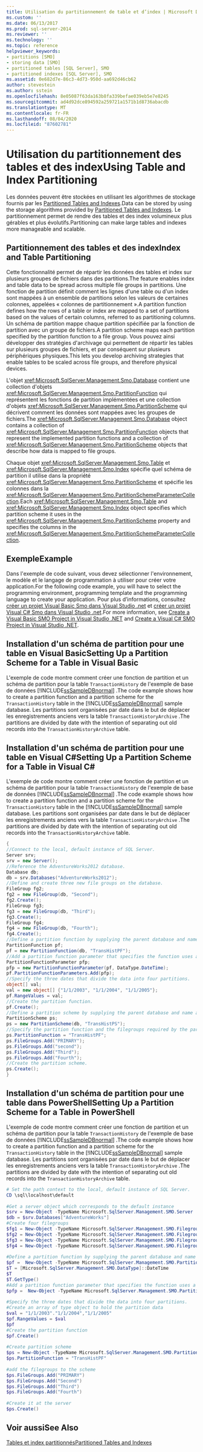 ```yaml
---
title: Utilisation du partitionnement de table et d’index | Microsoft Docs
ms.custom: ''
ms.date: 06/13/2017
ms.prod: sql-server-2014
ms.reviewer: ''
ms.technology: ''
ms.topic: reference
helpviewer_keywords:
- partitions [SMO]
- storing data [SMO]
- partitioned tables [SQL Server], SMO
- partitioned indexes [SQL Server], SMO
ms.assetid: 0e682d7e-86c3-4d73-950d-aa692d46cb62
author: stevestein
ms.author: sstein
ms.openlocfilehash: 8e05087f63da163b8fa339befae039eb5e7e8245
ms.sourcegitcommit: ad4d92dce894592a259721a1571b1d8736abacdb
ms.translationtype: MT
ms.contentlocale: fr-FR
ms.lasthandoff: 08/04/2020
ms.locfileid: "87602781"
---
```

# <a name="using-table-and-index-partitioning"></a><span data-ttu-id="cb866-102">Utilisation du partitionnement des tables et des index</span><span class="sxs-lookup"><span data-stu-id="cb866-102">Using Table and Index Partitioning</span></span>
  <span data-ttu-id="cb866-103">Les données peuvent être stockées en utilisant les algorithmes de stockage fournis par les [Partitioned Tables and Indexes](../../partitions/partitioned-tables-and-indexes.md).</span><span class="sxs-lookup"><span data-stu-id="cb866-103">Data can be stored by using the storage algorithms provided by [Partitioned Tables and Indexes](../../partitions/partitioned-tables-and-indexes.md).</span></span> <span data-ttu-id="cb866-104">Le partitionnement permet de rendre des tables et des index volumineux plus gérables et plus évolutifs.</span><span class="sxs-lookup"><span data-stu-id="cb866-104">Partitioning can make large tables and indexes more manageable and scalable.</span></span>  
  
## <a name="index-and-table-partitioning"></a><span data-ttu-id="cb866-105">Partitionnement des tables et des index</span><span class="sxs-lookup"><span data-stu-id="cb866-105">Index and Table Partitioning</span></span>  
 <span data-ttu-id="cb866-106">Cette fonctionnalité permet de répartir les données des tables et index sur plusieurs groupes de fichiers dans des partitions.</span><span class="sxs-lookup"><span data-stu-id="cb866-106">The feature enables index and table data to be spread across multiple file groups in partitions.</span></span> <span data-ttu-id="cb866-107">Une fonction de partition définit comment les lignes d'une table ou d'un index sont mappées à un ensemble de partitions selon les valeurs de certaines colonnes, appelées « colonnes de partitionnement ».</span><span class="sxs-lookup"><span data-stu-id="cb866-107">A partition function defines how the rows of a table or index are mapped to a set of partitions based on the values of certain columns, referred to as partitioning columns.</span></span> <span data-ttu-id="cb866-108">Un schéma de partition mappe chaque partition spécifiée par la fonction de partition avec un groupe de fichiers.</span><span class="sxs-lookup"><span data-stu-id="cb866-108">A partition scheme maps each partition specified by the partition function to a file group.</span></span> <span data-ttu-id="cb866-109">Vous pouvez ainsi développer des stratégies d'archivage qui permettent de répartir les tables sur plusieurs groupes de fichiers, et par conséquent sur plusieurs périphériques physiques.</span><span class="sxs-lookup"><span data-stu-id="cb866-109">This lets you develop archiving strategies that enable tables to be scaled across file groups, and therefore physical devices.</span></span>  
  
 <span data-ttu-id="cb866-110">L'objet <xref:Microsoft.SqlServer.Management.Smo.Database> contient une collection d'objets <xref:Microsoft.SqlServer.Management.Smo.PartitionFunction> qui représentent les fonctions de partition implémentées et une collection d'objets <xref:Microsoft.SqlServer.Management.Smo.PartitionScheme> qui décrivent comment les données sont mappées avec les groupes de fichiers.</span><span class="sxs-lookup"><span data-stu-id="cb866-110">The <xref:Microsoft.SqlServer.Management.Smo.Database> object contains a collection of <xref:Microsoft.SqlServer.Management.Smo.PartitionFunction> objects that represent the implemented partition functions and a collection of <xref:Microsoft.SqlServer.Management.Smo.PartitionScheme> objects that describe how data is mapped to file groups.</span></span>  
  
 <span data-ttu-id="cb866-111">Chaque objet <xref:Microsoft.SqlServer.Management.Smo.Table> et <xref:Microsoft.SqlServer.Management.Smo.Index> spécifie quel schéma de partition il utilise dans la propriété <xref:Microsoft.SqlServer.Management.Smo.PartitionScheme> et spécifie les colonnes dans la <xref:Microsoft.SqlServer.Management.Smo.PartitionSchemeParameterCollection>.</span><span class="sxs-lookup"><span data-stu-id="cb866-111">Each <xref:Microsoft.SqlServer.Management.Smo.Table> and <xref:Microsoft.SqlServer.Management.Smo.Index> object specifies which partition scheme it uses in the <xref:Microsoft.SqlServer.Management.Smo.PartitionScheme> property and specifies the columns in the <xref:Microsoft.SqlServer.Management.Smo.PartitionSchemeParameterCollection>.</span></span>  
  
## <a name="example"></a><span data-ttu-id="cb866-112">Exemple</span><span class="sxs-lookup"><span data-stu-id="cb866-112">Example</span></span>  
 <span data-ttu-id="cb866-113">Dans l'exemple de code suivant, vous devez sélectionner l'environnement, le modèle et le langage de programmation à utiliser pour créer votre application.</span><span class="sxs-lookup"><span data-stu-id="cb866-113">For the following code example, you will have to select the programming environment, programming template and the programming language to create your application.</span></span> <span data-ttu-id="cb866-114">Pour plus d’informations, consultez [créer un projet Visual Basic Smo dans Visual Studio .net](../../../database-engine/dev-guide/create-a-visual-basic-smo-project-in-visual-studio-net.md) et [créer un projet Visual C&#35; Smo dans Visual Studio .net](../how-to-create-a-visual-csharp-smo-project-in-visual-studio-net.md).</span><span class="sxs-lookup"><span data-stu-id="cb866-114">For more information, see [Create a Visual Basic SMO Project in Visual Studio .NET](../../../database-engine/dev-guide/create-a-visual-basic-smo-project-in-visual-studio-net.md) and [Create a Visual C&#35; SMO Project in Visual Studio .NET](../how-to-create-a-visual-csharp-smo-project-in-visual-studio-net.md).</span></span>  
  
## <a name="setting-up-a-partition-scheme-for-a-table-in-visual-basic"></a><span data-ttu-id="cb866-115">Installation d'un schéma de partition pour une table en Visual Basic</span><span class="sxs-lookup"><span data-stu-id="cb866-115">Setting Up a Partition Scheme for a Table in Visual Basic</span></span>  
 <span data-ttu-id="cb866-116">L'exemple de code montre comment créer une fonction de partition et un schéma de partition pour la table `TransactionHistory` de l'exemple de base de données [!INCLUDE[ssSampleDBnormal](../../../includes/sssampledbnormal-md.md)] .</span><span class="sxs-lookup"><span data-stu-id="cb866-116">The code example shows how to create a partition function and a partition scheme for the `TransactionHistory` table in the [!INCLUDE[ssSampleDBnormal](../../../includes/sssampledbnormal-md.md)] sample database.</span></span> <span data-ttu-id="cb866-117">Les partitions sont organisées par date dans le but de déplacer les enregistrements anciens vers la table `TransactionHistoryArchive` .</span><span class="sxs-lookup"><span data-stu-id="cb866-117">The partitions are divided by date with the intention of separating out old records into the `TransactionHistoryArchive` table.</span></span>  
  
<!-- TODO: review snippet reference  [!CODE [SMO How to#SMO_VBPartition1](SMO How to#SMO_VBPartition1)]  -->  
  
## <a name="setting-up-a-partition-scheme-for-a-table-in-visual-c"></a><span data-ttu-id="cb866-118">Installation d'un schéma de partition pour une table en Visual C#</span><span class="sxs-lookup"><span data-stu-id="cb866-118">Setting Up a Partition Scheme for a Table in Visual C#</span></span>  
 <span data-ttu-id="cb866-119">L'exemple de code montre comment créer une fonction de partition et un schéma de partition pour la table `TransactionHistory` de l'exemple de base de données [!INCLUDE[ssSampleDBnormal](../../../includes/sssampledbnormal-md.md)] .</span><span class="sxs-lookup"><span data-stu-id="cb866-119">The code example shows how to create a partition function and a partition scheme for the `TransactionHistory` table in the [!INCLUDE[ssSampleDBnormal](../../../includes/sssampledbnormal-md.md)] sample database.</span></span> <span data-ttu-id="cb866-120">Les partitions sont organisées par date dans le but de déplacer les enregistrements anciens vers la table `TransactionHistoryArchive` .</span><span class="sxs-lookup"><span data-stu-id="cb866-120">The partitions are divided by date with the intention of separating out old records into the `TransactionHistoryArchive` table.</span></span>  
  
```csharp
{   
//Connect to the local, default instance of SQL Server.   
Server srv;   
srv = new Server();   
//Reference the AdventureWorks2012 database.   
Database db;   
db = srv.Databases("AdventureWorks2012");   
//Define and create three new file groups on the database.   
FileGroup fg2;   
fg2 = new FileGroup(db, "Second");   
fg2.Create();   
FileGroup fg3;   
fg3 = new FileGroup(db, "Third");   
fg3.Create();   
FileGroup fg4;   
fg4 = new FileGroup(db, "Fourth");   
fg4.Create();   
//Define a partition function by supplying the parent database and name arguments in the constructor.   
PartitionFunction pf;   
pf = new PartitionFunction(db, "TransHistPF");   
//Add a partition function parameter that specifies the function uses a DateTime range type.   
PartitionFunctionParameter pfp;   
pfp = new PartitionFunctionParameter(pf, DataType.DateTime);   
pf.PartitionFunctionParameters.Add(pfp);   
//Specify the three dates that divide the data into four partitions.   
object[] val;   
val = new object[] {"1/1/2003", "1/1/2004", "1/1/2005"};   
pf.RangeValues = val;   
//Create the partition function.   
pf.Create();   
//Define a partition scheme by supplying the parent database and name arguments in the constructor.   
PartitionScheme ps;   
ps = new PartitionScheme(db, "TransHistPS");   
//Specify the partition function and the filegroups required by the partition scheme.   
ps.PartitionFunction = "TransHistPF";   
ps.FileGroups.Add("PRIMARY");   
ps.FileGroups.Add("second");   
ps.FileGroups.Add("Third");   
ps.FileGroups.Add("Fourth");   
//Create the partition scheme.   
ps.Create();   
}   
```  
  
## <a name="setting-up-a-partition-scheme-for-a-table-in-powershell"></a><span data-ttu-id="cb866-121">Installation d'un schéma de partition pour une table dans PowerShell</span><span class="sxs-lookup"><span data-stu-id="cb866-121">Setting Up a Partition Scheme for a Table in PowerShell</span></span>  
 <span data-ttu-id="cb866-122">L'exemple de code montre comment créer une fonction de partition et un schéma de partition pour la table `TransactionHistory` de l'exemple de base de données [!INCLUDE[ssSampleDBnormal](../../../includes/sssampledbnormal-md.md)] .</span><span class="sxs-lookup"><span data-stu-id="cb866-122">The code example shows how to create a partition function and a partition scheme for the `TransactionHistory` table in the [!INCLUDE[ssSampleDBnormal](../../../includes/sssampledbnormal-md.md)] sample database.</span></span> <span data-ttu-id="cb866-123">Les partitions sont organisées par date dans le but de déplacer les enregistrements anciens vers la table `TransactionHistoryArchive` .</span><span class="sxs-lookup"><span data-stu-id="cb866-123">The partitions are divided by date with the intention of separating out old records into the `TransactionHistoryArchive` table.</span></span>  
  
```powershell  
# Set the path context to the local, default instance of SQL Server.  
CD \sql\localhost\default  
  
#Get a server object which corresponds to the default instance  
$srv = New-Object -TypeName Microsoft.SqlServer.Management.SMO.Server  
$db = $srv.Databases["AdventureWorks"]  
#Create four filegroups  
$fg1 = New-Object -TypeName Microsoft.SqlServer.Management.SMO.Filegroup -argumentlist $db, "First"  
$fg2 = New-Object -TypeName Microsoft.SqlServer.Management.SMO.Filegroup -argumentlist $db, "Second"  
$fg3 = New-Object -TypeName Microsoft.SqlServer.Management.SMO.Filegroup -argumentlist $db, "Third"  
$fg4 = New-Object -TypeName Microsoft.SqlServer.Management.SMO.Filegroup -argumentlist $db, "Fourth"  
  
#Define a partition function by supplying the parent database and name arguments in the constructor.  
$pf =  New-Object -TypeName Microsoft.SqlServer.Management.SMO.PartitionFunction -argumentlist $db, "TransHistPF"  
$T = [Microsoft.SqlServer.Management.SMO.DataType]::DateTime  
$T  
$T.GetType()  
#Add a partition function parameter that specifies the function uses a DateTime range type.  
$pfp =  New-Object -TypeName Microsoft.SqlServer.Management.SMO.PartitionFunctionParameter -argumentlist $pf, $T  
  
#Specify the three dates that divide the data into four partitions.
#Create an array of type object to hold the partition data  
$val = "1/1/2003"."1/1/2004","1/1/2005"  
$pf.RangeValues = $val  
$pf  
#Create the partition function  
$pf.Create()  
  
#Create partition scheme  
$ps = New-Object -TypeName Microsoft.SqlServer.Management.SMO.PartitionScheme -argumentlist $db, "TransHistPS"  
$ps.PartitionFunction = "TransHistPF"  
  
#add the filegroups to the scheme
$ps.FileGroups.Add("PRIMARY")  
$ps.FileGroups.Add("Second")  
$ps.FileGroups.Add("Third")  
$ps.FileGroups.Add("Fourth")  
  
#Create it at the server  
$ps.Create()  
```  
  
## <a name="see-also"></a><span data-ttu-id="cb866-124">Voir aussi</span><span class="sxs-lookup"><span data-stu-id="cb866-124">See Also</span></span>  
 [<span data-ttu-id="cb866-125">Tables et index partitionnés</span><span class="sxs-lookup"><span data-stu-id="cb866-125">Partitioned Tables and Indexes</span></span>](../../partitions/partitioned-tables-and-indexes.md)  
